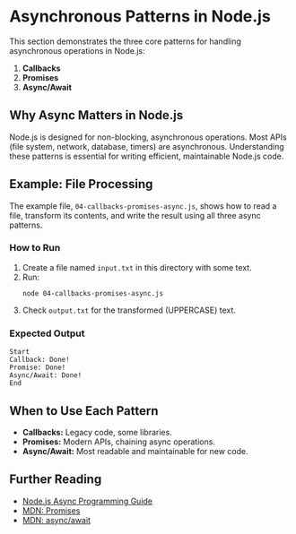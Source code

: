 # Asynchronous Patterns in Node.js

This section demonstrates the three core patterns for handling asynchronous operations in Node.js:

1. **Callbacks**
2. **Promises**
3. **Async/Await**

## Why Async Matters in Node.js
Node.js is designed for non-blocking, asynchronous operations. Most APIs (file system, network, database, timers) are asynchronous. Understanding these patterns is essential for writing efficient, maintainable Node.js code.

## Example: File Processing
The example file, `04-callbacks-promises-async.js`, shows how to read a file, transform its contents, and write the result using all three async patterns.

### How to Run
1. Create a file named `input.txt` in this directory with some text.
2. Run:
   ```
   node 04-callbacks-promises-async.js
   ```
3. Check `output.txt` for the transformed (UPPERCASE) text.

### Expected Output
```
Start
Callback: Done!
Promise: Done!
Async/Await: Done!
End
```

## When to Use Each Pattern
- **Callbacks:** Legacy code, some libraries.
- **Promises:** Modern APIs, chaining async operations.
- **Async/Await:** Most readable and maintainable for new code.

## Further Reading
- [Node.js Async Programming Guide](https://nodejs.dev/en/learn/asynchronous-programming-in-nodejs/)
- [MDN: Promises](https://developer.mozilla.org/en-US/docs/Web/JavaScript/Guide/Using_promises)
- [MDN: async/await](https://developer.mozilla.org/en-US/docs/Learn/JavaScript/Asynchronous/Async_await) 